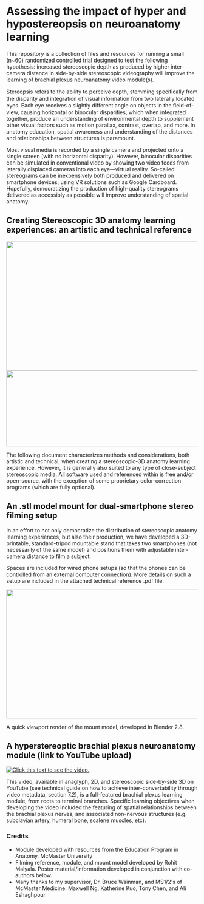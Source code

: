 # Assessing the impact of hyper and hypostereopsis on neuroanatomy learning
This repository is a collection of files and resources for running a small (n~60) randomized controlled trial designed to test the following hypothesis: increased stereoscopic depth as produced by higher inter-camera distance in side-by-side stereoscopic videography will improve the learning of brachial plexus neuroanatomy video module(s).

Stereopsis refers to the ability to perceive depth, stemming speciﬁcally from the disparity and integration of visual information from two laterally located eyes. Each eye receives a slightly diﬀerent angle on objects in the ﬁeld-of-view, causing horizontal or binocular disparities, which when integrated together, produce an understanding of environmental depth to supplement other visual factors such as motion parallax, contrast, overlap, and more. In anatomy education, spatial awareness and understanding of the distances and relationships between structures is paramount. 

Most visual media is recorded by a single camera and projected onto a single screen (with no horizontal disparity). However, binocular disparities can be simulated in conventional video by showing two video feeds from laterally displaced cameras into each eye—virtual reality. So-called stereograms can be inexpensively both produced and delivered on smartphone devices, using VR solutions such as Google Cardboard. Hopefully, democratizing the production of high-quality stereograms delivered as accessibly as possible will improve understanding of spatial anatomy. 

## Creating Stereoscopic 3D anatomy learning experiences: an artistic and technical reference

<p float="left">
<img src="https://github.com/malyalar/stereoAnatomyReference/blob/master/tableofcontents.PNG" width="600" height="340" />
  <img src="https://github.com/malyalar/stereoAnatomyReference/blob/master/tableofcontents2.PNG" width="600" height="200" />

  
</p>


The following document characterizes methods and considerations, both artistic and technical, when creating a stereoscopic-3D anatomy learning experience. However, it is generally also suited to any type of close-subject stereoscopic media. All software used and referenced within is free and/or open-source, with the exception of some proprietary color-correction programs (which are fully optional).


## An .stl model mount for dual-smartphone stereo filming setup
In an effort to not only democratize the distribution of stereoscopic anatomy learning experiences, but also their production, we have developed a 3D-printable, standard-tripod mountable stand that takes two smartphones (not necessarily of the same model) and positions them with adjustable inter-camera distance to film a subject.

Spaces are included for wired phone setups (so that the phones can be controlled from an external computer connection). More details on such a setup are included in the attached technical reference .pdf file.

<p float="left">
<img src="https://github.com/malyalar/stereoAnatomyReference/blob/master/spinningMountAnimation.gif" width="600" height="340" />
</p>



A quick viewport render of the mount model, developed in Blender 2.8.

## A hyperstereoptic brachial plexus neuroanatomy module (link to YouTube upload)

[![Click this text to see the video.](https://github.com/malyalar/stereoAnatomyReference/blob/master/titleScreenCapture.PNG)](https://www.youtube.com/watch?v=vEzrbDrXUUg)

This video, available in anaglyph, 2D, and stereoscopic side-by-side 3D on YouTube (see technical guide on how to achieve inter-convertability through video metadata, section 7.2), is a full-featured brachial plexus learning module, from roots to terminal branches. Specific learning objectives when developing the video included the featuring of spatial relationships between the brachial plexus nerves, and associated non-nervous structures (e.g. subclavian artery, humeral bone, scalene muscles, etc).

### Credits
- Module developed with resources from the Education Program in Anatomy, McMaster University
- Filming reference, module, and mount model developed by Rohit Malyala. Poster material/information developed in conjunction with co-authors below.
- Many thanks to my supervisor, Dr. Bruce Wainman, and MS1/2's of McMaster Medicine: Maxwell Ng, Katherine Kuo, Tony Chen, and Ali Eshaghpour
